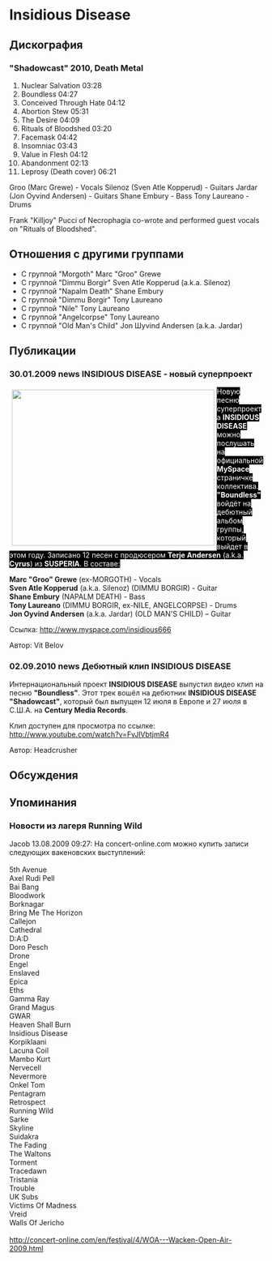 # Insidious Disease



## Дискография

### "Shadowcast" 2010, Death Metal

1. Nuclear Salvation 03:28  
2. Boundless 04:27  
3. Conceived Through Hate 04:12  
4. Abortion Stew 05:31  
5. The Desire 04:09  
6. Rituals of Bloodshed 03:20  
7. Facemask 04:42  
8. Insomniac 03:43  
9. Value in Flesh 04:12  
10. Abandonment 02:13  
11. Leprosy (Death cover) 06:21 


Groo (Marc Grewe) - Vocals 
Silenoz (Sven Atle Kopperud) - Guitars 
Jardar (Jon Oyvind Andersen) - Guitars 
Shane Embury - Bass 
Tony Laureano - Drums

Frank "Killjoy" Pucci of Necrophagia co-wrote and performed guest vocals on "Rituals of Bloodshed". 


## Отношения с другими группами

* C группой "Morgoth" Marc "Groo" Grewe
* C группой "Dimmu Borgir" Sven Atle Kopperud (a.k.a. Silenoz)
* C группой "Napalm Death" Shane Embury
* C группой "Dimmu Borgir" Tony Laureano 
* C группой "Nile" Tony Laureano 
* C группой "Angelcorpse" Tony Laureano 
* C группой "Old Man's Child" Jon Шyvind Andersen (a.k.a. Jardar) 

## Публикации

### 30.01.2009 news INSIDIOUS DISEASE - новый суперпроект

<P><FONT style="BACKGROUND-COLOR: #000000" color=#ffffff><IMG height=308 alt="" hspace=0 src="/images/news_rus/2009.01/13472.jpg" width=400 align=left border=5>Новую песню суперпроекта <STRONG>INSIDIOUS DISEASE </STRONG>можно послушать на официальной <STRONG>MySpace </STRONG>страничке коллектива. <STRONG>"Boundless" </STRONG>войдёт на дебютный альбом группы, который выйдет в этом году. Записано 12 песен с продюсером&nbsp;<B itxtvisited="1">Terje Andersen</B> (a.k.a. <B itxtvisited="1">Cyrus</B>)&nbsp;из <B itxtvisited="1">SUSPERIA</B>. В составе:</FONT></P>
<P><STRONG>Marc "Groo" Grewe</STRONG> (ex-MORGOTH) - Vocals<BR itxtvisited="1"><B itxtvisited="1">Sven Atle Kopperud</B> (a.k.a. Silenoz) (DIMMU BORGIR) - Guitar<BR itxtvisited="1"><B itxtvisited="1">Shane Embury</B> (NAPALM DEATH) - Bass<BR itxtvisited="1"><B itxtvisited="1">Tony Laureano</B> (DIMMU BORGIR, ex-NILE, ANGELCORPSE) - Drums<BR itxtvisited="1"><B itxtvisited="1">Jon Oyvind Andersen</B> (a.k.a. Jardar) (OLD MAN'S CHILD) – Guitar</P>
<P>Ссылка: <A href="http://www.myspace.com/insidious666">http://www.myspace.com/insidious666</A></P>
Автор: Vit Belov

### 02.09.2010 news Дебютный клип INSIDIOUS DISEASE

<P>Интернациональный проект&nbsp;<STRONG>INSIDIOUS DISEASE</STRONG> выпустил видео клип на песню <STRONG>"Boundless"</STRONG>. Этот трек вошёл на&nbsp;дебютник&nbsp;<STRONG>INSIDIOUS DISEASE</STRONG> <B itxtvisited="1">"Shadowcast"</B>, который был выпущен 12 июля в Европе и 27 июля в С.Ш.А. на <B itxtvisited="1">Century Media Records</B>.</P>
<P>Клип доступен для просмотра по ссылке: <A href="http://www.youtube.com/watch?v=FvJlVbtjmR4&feature=player_embedded">http://www.youtube.com/watch?v=FvJlVbtjmR4</A></P>
Автор: Headcrusher


## Обсуждения


## Упоминания

### Новости из лагеря Running Wild

Jacob 13.08.2009 09:27:
На concert-online.com можно купить записи следующих вакеновских выступлений:<BR><BR>5th Avenue <BR>Axel Rudi Pell <BR>Bai Bang <BR>Bloodwork <BR>Borknagar <BR>Bring Me The Horizon <BR>Callejon <BR>Cathedral <BR>D:A:D <BR>Doro Pesch <BR>Drone <BR>Engel <BR>Enslaved <BR>Epica <BR>Eths <BR>Gamma Ray <BR>Grand Magus <BR>GWAR <BR>Heaven Shall Burn <BR>Insidious Disease <BR>Korpiklaani <BR>Lacuna Coil <BR>Mambo Kurt <BR>Nervecell <BR>Nevermore <BR>Onkel Tom <BR>Pentagram <BR>Retrospect <BR>Running Wild <BR>Sarke <BR>Skyline <BR>Suidakra <BR>The Fading <BR>The Waltons <BR>Torment <BR>Tracedawn <BR>Tristania <BR>Trouble <BR>UK Subs <BR>Victims Of Madness <BR>Vreid <BR>Walls Of Jericho <BR><BR><A HREF="http://concert-online.com/en/festival/4/WOA---Wacken-Open-Air-2009.html" TARGET="_blank">http://concert-online.com/en/festival/4/WOA---Wacken-Open-Air-2009.html</A><BR>

